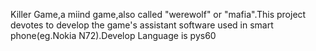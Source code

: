 Killer Game,a miind game,also called "werewolf" or "mafia".This project devotes to develop the game's assistant software used in smart phone(eg.Nokia N72).Develop Language is pys60